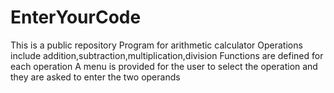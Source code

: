 # EnterYourCode
This is a public repository
Program for arithmetic calculator
Operations include addition,subtraction,multiplication,division
Functions are defined for each operation
A menu is provided for the user to select the operation and they are asked to enter the two operands
